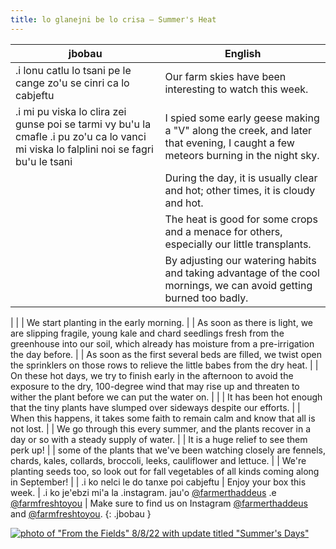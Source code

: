 ```yaml
---
title: lo glanejni be lo crisa — Summer's Heat
---
```


| jbobau | English
|-|-
| .i lonu catlu lo tsani pe le cange zo'u se cinri ca lo cabjeftu | Our farm skies have been interesting to watch this week.
| .i mi pu viska lo clira zei gunse poi se tarmi vy bu'u la cmafle .i pu zo'u ca lo vanci mi viska lo falplini noi se fagri bu'u le tsani | I spied some early geese making a "V" along the creek, and later that evening, I caught a few meteors burning in the night sky.
|  | During the day, it is usually clear and hot; other times, it is cloudy and hot.
|  | The heat is good for some crops and a menace for others, especially our little transplants.
|  | By adjusting our watering habits and taking advantage of the cool mornings, we can avoid getting burned too badly.
|
|  | We start planting in the early morning.
|  | As soon as there is light, we are slipping fragile, young kale and chard seedlings fresh from the greenhouse into our soil, which already has moisture from a pre-irrigation the day before.
|  | As soon as the first several beds are filled, we twist open the sprinklers on those rows to relieve the little babes from the dry heat.
|  | On these hot days, we try to finish early in the afternoon to avoid the exposure to the dry, 100-degree wind that may rise up and threaten to wither the plant before we can put the water on.
|
|  | It has been hot enough that the tiny plants have slumped over sideways despite our efforts.
|  | When this happens, it takes some faith to remain calm and know that all is not lost.
|  | We go through this every summer, and the plants recover in a day or so with a steady supply of water.
|  | It is a huge relief to see them perk up!
|  | some of the plants that we've been watching closely are fennels, chards, kales, collards, broccoli, leeks, cauliflower and lettuce.
|  | We're planting seeds too, so look out for fall vegetables of all kinds coming along in September!
|
| .i ko nelci le do tanxe poi cabjeftu | Enjoy your box this week.
| .i ko je'ebzi mi'a la .instagram. jau'o [@farmerthaddeus] .e [@farmfreshtoyou] | Make sure to find us on Instagram [@farmerthaddeus] and [@farmfreshtoyou].
{: .jbobau }

[![photo of "From the Fields" 8/8/22 with update titled "Summer's Days"](https://i.imgur.com/gMgAWQPl.jpg)](https://i.imgur.com/gMgAWQP.jpg)

[@farmerthaddeus]: https://instagram.com/farmerthaddeus
[@farmfreshtoyou]: https://instagram.com/farmfreshtoyou
